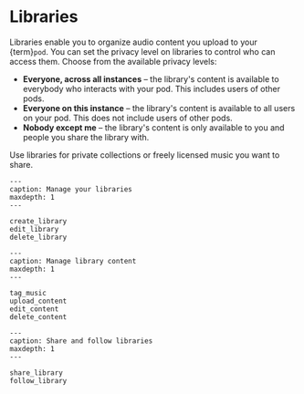 # Libraries

Libraries enable you to organize audio content you upload to your {term}`pod`. You can set the privacy level on libraries to control who can access them. Choose from the available privacy levels:

- __Everyone, across all instances__ – the library's content is available to everybody who interacts with your pod. This includes users of other pods.
- __Everyone on this instance__ – the library's content is available to all users on your pod. This does not include users of other pods.
- __Nobody except me__ – the library's content is only available to you and people you share the library with.

Use libraries for private collections or freely licensed music you want to share.

```{toctree}
---
caption: Manage your libraries
maxdepth: 1
---

create_library
edit_library
delete_library

```

```{toctree}
---
caption: Manage library content
maxdepth: 1
---

tag_music
upload_content
edit_content
delete_content

```

```{toctree}
---
caption: Share and follow libraries
maxdepth: 1
---

share_library
follow_library

```
